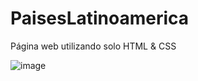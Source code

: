 # PaisesLatinoamerica
Página web utilizando solo HTML &amp; CSS

![image](https://github.com/softhamck/PaisesLatinoamerica/assets/103977411/05eb0996-7af9-43d6-a5fb-e3df6161589b)
